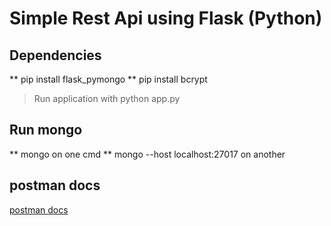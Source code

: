 # Simple Rest Api using Flask (Python)

## Dependencies
** pip install flask_pymongo 
** pip install bcrypt
> Run application with python app.py

## Run mongo
** mongo on one cmd
** mongo --host localhost:27017 on another 

## postman docs
[postman docs](https://documenter.getpostman.com/view/15544476/UUxtEAEb)